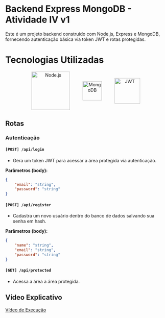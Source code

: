 # Backend Express MongoDB - Atividade IV v1

Este é um projeto backend construído com Node.js, Express e MongoDB, fornecendo autenticação básica via token JWT e rotas protegidas.

# Tecnologias Utilizadas

<div align="center" style="display: flex; justify-content: center; align-items: center; gap: 40px; margin: 20px 0;">
  <img src="https://miro.medium.com/v2/resize:fit:1100/format:webp/1*9oOlDJKiLq1KhGoOivv51A.png" alt="Node.js" height="60" style="height: 120px; object-fit: contain;">
  <img src="https://webassets.mongodb.com/_com_assets/cms/mongodb-logo-rgb-j6w271g1xn.jpg" alt="MongoDB" height="60" style="height: 60px; object-fit: contain;">
  <img src="https://jwt.io/img/logo-asset.svg" alt="JWT" height="60" style="height: 80px; object-fit: contain;">
</div>

## Rotas

### Autenticação

#### `[POST] /api/login`
- Gera um token JWT para acessar a área protegida via autenticação.

**Parâmetros (body):**
```json
{
    "email": "string",
    "password": "string"
}
```

#### `[POST] /api/register`
- Cadastra um novo usuário dentro do banco de dados salvando sua senha em hash.

**Parâmetros (body):**
```json
{
    "name": "string",
    "email": "string",
    "password": "string"
}
```

#### `[GET] /api/protected`
- Acessa a área a área protegida.

## Vídeo Explicativo

[Vídeo de Execução](https://youtu.be/_grljxjmsUE)

